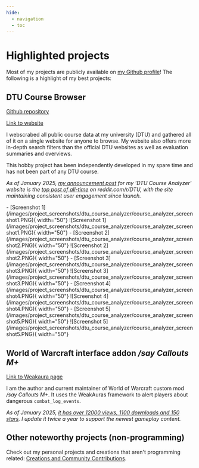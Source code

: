 ```yaml
---
hide:
  - navigation
  - toc
---
```


# Highlighted projects

Most of my projects are publicly available on [my Github profile](https://github.com/JonatanRasmussen)! The following is a highlight of my best projects:

## DTU Course Browser

[Github repository](https://github.com/JonatanRasmussen/dtu-course-browser)

[Link to website](https://dtucourseanalyzer.pythonanywhere.com/)

I webscrabed all public course data at my university (DTU) and gathered all of it on a single website for anyone to browse. My website also offers more in-depth search filters than the official DTU websites as well as evaluation summaries and overviews.

This hobby project has been independently developed in my spare time and has not been part of any DTU course.

*As of January 2025, [my announcement post](https://www.reddit.com/r/DTU/comments/1eb9rgv/im_launching_my_dtu_course_analyzer_website_a/) for my 'DTU Course Analyzer' website is the [top post of all-time](https://www.reddit.com/r/DTU/top/?sort=top&t=all) on reddit.com/r/DTU, with the site maintaining consistent user engagement since launch.*

<div class="grid cards" style="grid-template-columns: repeat(5, 1fr);" markdown>
- [Screenshot 1](/images/project_screenshots/dtu_course_analyzer/course_analyzer_screenshot1.PNG){ width="50"}
  ![Screenshot 1](/images/project_screenshots/dtu_course_analyzer/course_analyzer_screenshot1.PNG){ width="50"}
- [Screenshot 2](/images/project_screenshots/dtu_course_analyzer/course_analyzer_screenshot2.PNG){ width="50"}
  ![Screenshot 2](/images/project_screenshots/dtu_course_analyzer/course_analyzer_screenshot2.PNG){ width="50"}
- [Screenshot 3](/images/project_screenshots/dtu_course_analyzer/course_analyzer_screenshot3.PNG){ width="50"}
  ![Screenshot 3](/images/project_screenshots/dtu_course_analyzer/course_analyzer_screenshot3.PNG){ width="50"}
- [Screenshot 4](/images/project_screenshots/dtu_course_analyzer/course_analyzer_screenshot4.PNG){ width="50"}
  ![Screenshot 4](/images/project_screenshots/dtu_course_analyzer/course_analyzer_screenshot4.PNG){ width="50"}
- [Screenshot 5](/images/project_screenshots/dtu_course_analyzer/course_analyzer_screenshot5.PNG){ width="50"}
  ![Screenshot 5](/images/project_screenshots/dtu_course_analyzer/course_analyzer_screenshot5.PNG){ width="50"}
</div>

## World of Warcraft interface addon */say Callouts M+*

[Link to Weakaura page](https://wago.io/6CDe7U7t6)

I am the author and current maintainer of World of Warcraft custom mod */say Callouts M+*. It uses the WeakAuras framework to alert players about dangerous `combat_log_events`.

*As of January 2025, [it has over 12000 views, 1100 downloads and 150 stars](https://wago.io/6CDe7U7t6). I update it twice a year to support the newest gameplay content.*


## Other noteworthy projects (non-programming)

Check out my personal projects and creations that aren't programming related: [Creations and Community Contributions](projects_other.md).
